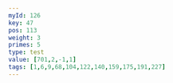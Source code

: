 ```yaml
---
myId: 126
key: 47
pos: 113
weight: 3
primes: 5
type: test
value: [701,2,-1,1]
tags: [1,6,9,68,104,122,140,159,175,191,227]
---
```

